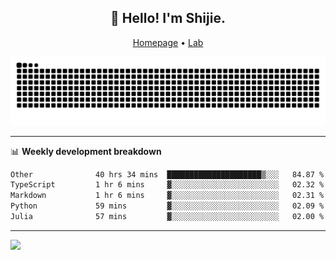 <h2 align="center">👋 Hello! I'm Shijie.</h2>
<p align="center">
  <a href="https://xu-shi-jie.github.io"> Homepage</a> •
  <a href="https://onodalab.ees.hokudai.ac.jp"> Lab </a>
</p>

![Snake animation](https://github.com/xu-shi-jie/xu-shi-jie/blob/output/github-snake.svg)


-------

📊 **Weekly development breakdown**
<!--START_SECTION:waka-->

```txt
Other              40 hrs 34 mins  █████████████████████▒░░░   84.87 %
TypeScript         1 hr 6 mins     ▓░░░░░░░░░░░░░░░░░░░░░░░░   02.32 %
Markdown           1 hr 6 mins     ▓░░░░░░░░░░░░░░░░░░░░░░░░   02.31 %
Python             59 mins         ▓░░░░░░░░░░░░░░░░░░░░░░░░   02.09 %
Julia              57 mins         ▓░░░░░░░░░░░░░░░░░░░░░░░░   02.00 %
```

<!--END_SECTION:waka-->

-------
![](https://komarev.com/ghpvc/?username=xu-shi-jie&style=flat-square&color=blue) 
